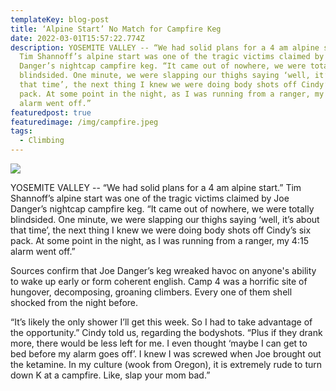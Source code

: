 ```yaml
---
templateKey: blog-post
title: ‘Alpine Start’ No Match for Campfire Keg
date: 2022-03-01T15:57:22.774Z
description: YOSEMITE VALLEY -- “We had solid plans for a 4 am alpine start.”
  Tim Shannoff’s alpine start was one of the tragic victims claimed by Joe
  Danger’s nightcap campfire keg. “It came out of nowhere, we were totally
  blindsided. One minute, we were slapping our thighs saying ‘well, it’s about
  that time’, the next thing I knew we were doing body shots off Cindy’s six
  pack. At some point in the night, as I was running from a ranger, my 4:15
  alarm went off.”
featuredpost: true
featuredimage: /img/campfire.jpeg
tags:
  - Climbing
---
```

![](/img/campfire.jpeg)



YOSEMITE VALLEY -- “We had solid plans for a 4 am alpine start.” Tim Shannoff’s alpine start was one of the tragic victims claimed by Joe Danger’s nightcap campfire keg. “It came out of nowhere, we were totally blindsided. One minute, we were slapping our thighs saying ‘well, it’s about that time’, the next thing I knew we were doing body shots off Cindy’s six pack. At some point in the night, as I was running from a ranger, my 4:15 alarm went off.”



Sources confirm that Joe Danger’s keg wreaked havoc on anyone's ability to wake up early or form coherent english. Camp 4 was a horrific site of hungover, decomposing, groaning climbers. Every one of them shell shocked from the night before.



“It’s likely the only shower I’ll get this week. So I had to take advantage of the opportunity.” Cindy told us, regarding the bodyshots. “Plus if they drank more, there would be less left for me. I even thought ‘maybe I can get to bed before my alarm goes off’. I knew I was screwed when Joe brought out the ketamine. In my culture (wook from Oregon), it is extremely rude to turn down K at a campfire. Like, slap your mom bad.”